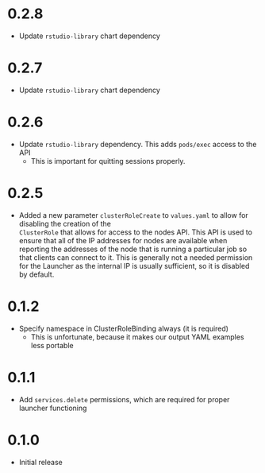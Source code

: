 # 0.2.8

- Update `rstudio-library` chart dependency

# 0.2.7

- Update `rstudio-library` chart dependency

# 0.2.6

- Update `rstudio-library` dependency. This adds `pods/exec` access to the API
  - This is important for quitting sessions properly.

# 0.2.5

- Added a new parameter `clusterRoleCreate` to `values.yaml` to allow for disabling the creation of the         
  `ClusterRole` that allows for access to the nodes API. This API is used to ensure that all of the IP addresses
  for nodes are available when reporting the addresses of the node that is running a particular job so that
  clients can connect to it. This is generally not a needed permission for the Launcher as the internal IP is
  usually sufficient, so it is disabled by default.

# 0.1.2

- Specify namespace in ClusterRoleBinding always (it is required)
    - This is unfortunate, because it makes our output YAML examples less portable

# 0.1.1

- Add `services.delete` permissions, which are required for proper launcher functioning

# 0.1.0

- Initial release
